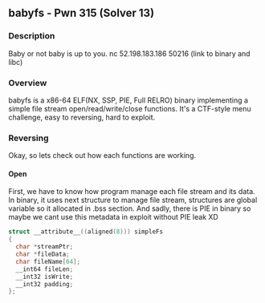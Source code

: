 babyfs - Pwn 315 (Solver 13)
-------------
### Description
Baby or not baby is up to you.
nc 52.198.183.186 50216
(link to binary and libc)

### Overview
babyfs is a x86-64 ELF(NX, SSP, PIE, Full RELRO) binary implementing a simple file stream open/read/write/close functions.
It's a CTF-style menu challenge, easy to reversing, hard to exploit.

### Reversing
Okay, so lets check out how each functions are working.

#### Open

First, we have to know how program manage each file stream and its data.
In binary, it uses next structure to manage file stream, structures are global variable so it allocated in .bss section.
And sadly, there is PIE in binary so maybe we cant use this metadata in exploit without PIE leak XD

```c
struct __attribute__((aligned(8))) simpleFs
{
  char *streamPtr;
  char *fileData;
  char fileName[64];
  __int64 fileLen;
  __int32 isWrite;
  __int32 padding;
};
```
